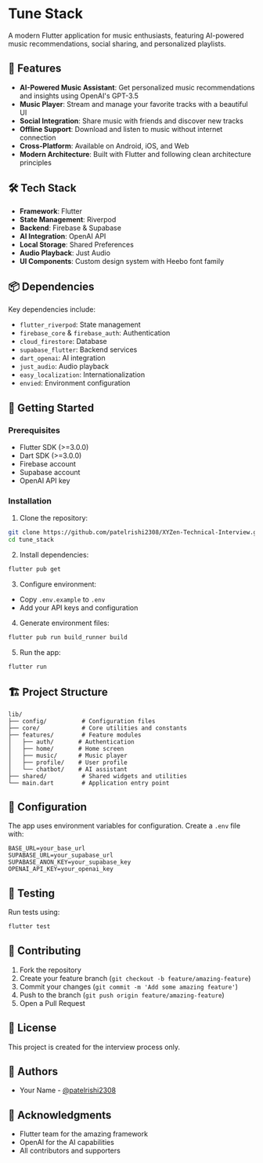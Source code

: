 # Tune Stack

A modern Flutter application for music enthusiasts, featuring AI-powered music recommendations, social sharing, and personalized playlists.

## 🚀 Features

- **AI-Powered Music Assistant**: Get personalized music recommendations and insights using OpenAI's GPT-3.5
- **Music Player**: Stream and manage your favorite tracks with a beautiful UI
- **Social Integration**: Share music with friends and discover new tracks
- **Offline Support**: Download and listen to music without internet connection
- **Cross-Platform**: Available on Android, iOS, and Web
- **Modern Architecture**: Built with Flutter and following clean architecture principles

## 🛠 Tech Stack

- **Framework**: Flutter
- **State Management**: Riverpod
- **Backend**: Firebase & Supabase
- **AI Integration**: OpenAI API
- **Local Storage**: Shared Preferences
- **Audio Playback**: Just Audio
- **UI Components**: Custom design system with Heebo font family

## 📦 Dependencies

Key dependencies include:
- `flutter_riverpod`: State management
- `firebase_core` & `firebase_auth`: Authentication
- `cloud_firestore`: Database
- `supabase_flutter`: Backend services
- `dart_openai`: AI integration
- `just_audio`: Audio playback
- `easy_localization`: Internationalization
- `envied`: Environment configuration

## 🚀 Getting Started

### Prerequisites

- Flutter SDK (>=3.0.0)
- Dart SDK (>=3.0.0)
- Firebase account
- Supabase account
- OpenAI API key

### Installation

1. Clone the repository:
```bash
git clone https://github.com/patelrishi2308/XYZen-Technical-Interview.git
cd tune_stack
```

2. Install dependencies:
```bash
flutter pub get
```

3. Configure environment:
- Copy `.env.example` to `.env`
- Add your API keys and configuration

4. Generate environment files:
```bash
flutter pub run build_runner build
```

5. Run the app:
```bash
flutter run
```

## 🏗 Project Structure

```
lib/
├── config/          # Configuration files
├── core/            # Core utilities and constants
├── features/        # Feature modules
│   ├── auth/       # Authentication
│   ├── home/       # Home screen
│   ├── music/      # Music player
│   ├── profile/    # User profile
│   └── chatbot/    # AI assistant
├── shared/          # Shared widgets and utilities
└── main.dart        # Application entry point
```

## 🔧 Configuration

The app uses environment variables for configuration. Create a `.env` file with:

```env
BASE_URL=your_base_url
SUPABASE_URL=your_supabase_url
SUPABASE_ANON_KEY=your_supabase_key
OPENAI_API_KEY=your_openai_key
```

## 🧪 Testing

Run tests using:
```bash
flutter test
```


## 🤝 Contributing

1. Fork the repository
2. Create your feature branch (`git checkout -b feature/amazing-feature`)
3. Commit your changes (`git commit -m 'Add some amazing feature'`)
4. Push to the branch (`git push origin feature/amazing-feature`)
5. Open a Pull Request

## 📄 License

This project is created for the interview process only.

## 👥 Authors

- Your Name - [@patelrishi2308](https://github.com/patelrishi2308)

## 🙏 Acknowledgments

- Flutter team for the amazing framework
- OpenAI for the AI capabilities
- All contributors and supporters 